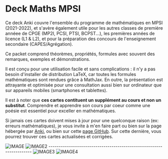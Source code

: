 # Deck Maths MPSI

Ce deck Anki couvre l'ensemble du programme de mathématiques en MPSI (2021-2022), et s'avère également utile pour les autres classes de première annéee de CPGE (MP2I, PCSI, PTSI, BCPST...), les premières années de licence (L1 & L2), et pour la préparation des concours de l'enseignement secondaire (CAPES/Agrégation).

Ce packet comprend théorèmes, propriétés, formules avec souvent des remarques, exemples et démonstrations.

Il est conçu pour une utilisation facile et sans complications : il n'y a pas besoin d'installer de distribution LaTeX, car toutes les formules mathématiques sont rendues grâce à MathJax. En outre, la présentation est attrayante et optimisée pour une consultation aussi bien sur ordinateur que sur appareils mobiles (smartphones et tablettes).

Il est à noter que **ces cartes contituent un supplément au cours et non un substitut**. Comprendre et apprendre son cours par coeur comme une poésie est essentiel pour exceller en mathématiques.

Si jamais ces cartes doivent mises à jour pour une quelconque raison (ex: erreurs mathématiques), je vous invite à m'en faire part ou bien sur la page hébergée par [Anki](https://ankiweb.net/shared/decks), ou bien sur cette [page GitHub](https://github.com/Vilnante/maths_anki/). Sur cette dernière, vous pourrez trouver ces cartes actualisées et corrigées.

<img src="https://github-production-user-asset-6210df.s3.amazonaws.com/134857429/254636466-2c374792-0e24-401e-a83c-f5fa12f83306.jpg" alt="IMAGE">
<img src="https://github-production-user-asset-6210df.s3.amazonaws.com/134857429/254636382-6665a87b-cf11-4195-b511-f923b0b62bbc.jpg" alt="IMAGE2">
---------------------------------------------------------------------
<img src="https://github-production-user-asset-6210df.s3.amazonaws.com/134857429/254639135-25e43c18-ce86-4a13-8d4f-9cd2e4e1003e.jpg" alt="IMAGE3">
<img src="https://github-production-user-asset-6210df.s3.amazonaws.com/134857429/254639183-64dbafa7-5a6c-4cde-bdcf-dd1e1c73d95f.jpg" alt="IMAGE4">
